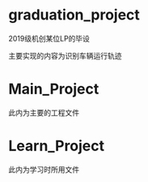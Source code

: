 # graduation_project

2019级机创某位LP的毕设

主要实现的内容为识别车辆运行轨迹

# Main_Project

此内为主要的工程文件

# Learn_Project

此内为学习时所用文件
